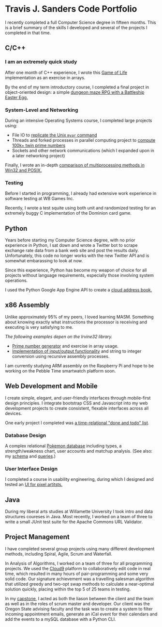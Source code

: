 # Travis J. Sanders Code Portfolio

I recently completed a full Computer Science degree in fifteen months. This is a brief summary of the skills I developed and several of the projects I completed in that time.

## C/C++

### I am an extremely quick study
After one month of C++ experience, I wrote this [Game of Life](https://github.com/tjsander/Life/blob/master/life.cpp) implementation as an exercise in arrays.

By the end of my term introductory course, I completed a final project in object-oriented design: a simple [dungeon maze RPG with a Battleship Easter Egg.](https://github.com/tjsander/CS165-Final-Project)

### System-Level and Networking
During an intensive Operating Systems course, I completed large projects using:
- File IO to [replicate the Unix `myar` command](https://github.com/tjsander/Portfolio/blob/master/assembly/myar)
- Threads and forked processes in parallel computing project to [compute 100k+ twin prime numbers](https://github.com/tjsander/Portfolio/blob/master/assembly/multiproc_twinprime)
- Sockets and other network communications (which I expanded upon in a later networking project)

Finally, I wrote an in-depth [comparison of multiprocessing methods in Win32 and POSIX.](http://tjsander.github.io/windows-api.html)

### Testing
Before I started in programming, I already had extensive work experience in software testing at WB Games Inc.

Recently, I wrote a test squite using both unit and randomized testing for an extremely buggy C implementation of the Dominion card game.

## Python

Years before starting my Computer Science degree, with no prior experience in Python, I sat down and wrote a Twitter bot to scrape exchange rate data from a bank web site and post the results daily. Unfortunately, this code no longer works with the new Twitter API and is somewhat embarassing to look at now.

Since this experience, Python has become my weapon of choice for all projects without language requirements, especially those involving system operations.

I used the Python Google App Engine API to create a [cloud address book.](http://brave-cursor-751.appspot.com/) 

## x86 Assembly

Unlike approximately 95% of my peers, I loved learning MASM. Something about knowing exactly what instructions the processor is receiving and executing is very satisfying to me.

*The following examples depen on the Irvine32 library.*

- [Prime number generator](https://github.com/tjsander/Portfolio/blob/master/assembly/assembly1.asm) and exercise in array usage.
- [Implementation of input/output functionality](https://github.com/tjsander/Portfolio/blob/master/assembly/assembly2.asm) and string to integer conversion using recursive assembly processes.

I am currently studying ARM assembly on the Raspberry Pi and hope to be working on the Pebble Time smartwatch platform soon.

## Web Development and Mobile
I create simple, elegant, and user-friendly interfaces through mobile-first design principles. I integrate bootstrap CSS and Javascript into my web development projects to create consistent, flexable interfaces across all devices.

One early project I completed was [a time-relational "done and todo" list](http://web.engr.oregonstate.edu/~sandetra/final/demo.html).

### Database Design
A complex relational [Pokemon database](http://web.engr.oregonstate.edu/~sandetra/pokedex/) including types, a strength/weakness chart, user accounts and matchup analysis. (See also: my [schema](https://github.com/tjsander/Portfolio/blob/master/sql/pokedex-definition.sql) and [queries](https://github.com/tjsander/Portfolio/blob/master/sql/pokedex-queries.sql).)

### User Interface Design
I completed a course in usability engineering, during which I designed and tested an [UI for pixel artitsts.](pixelator_design.pdf)

## Java
During my liberal arts studies at Willamette University I took intro and data structures coureses in Java. Most recently, I worked on a team of three to write a small JUnit test suite for the Apache Commons URL Validator.

## Project Management
I have completed several group projects using many different development methods, including Spiral, Agile, Scrum and Waterfall.

In Analysis of Algorithms, I worked on a team of three for all programming projects. We used the [Cloud9](https://c9.io/) platform to collaboratively edit code in real time, which resulted in many hours of pair-programming and some very solid code. Our signature achievement was a travelling salesman algorithm that utilized greedy and two-opt swap methods to calculate a near-optimal solution quickly, placing within the top 5 of 25 teams in testing.

In my [capstone](https://github.com/lathamfell/AAAH), I acted as both the liason between the client and the team as well as in the roles of scrum master and developer. Our client was the Oregon State advising faculty and the task was to create a system to filter incoming appointment emails, generate an iCal event for their calendars and add the events to a mySQL database with a Python CLI.
